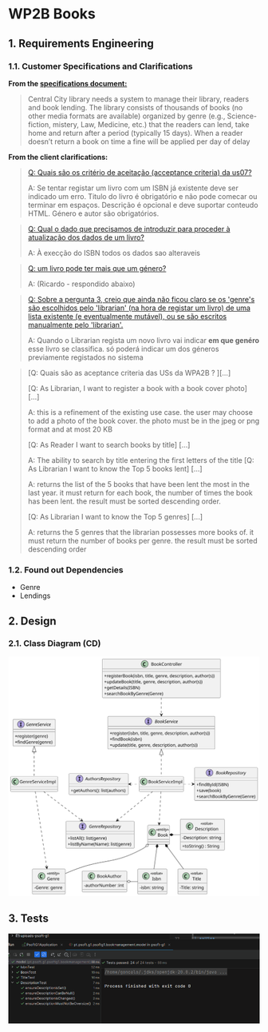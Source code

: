 # WP2B Books
## 1. Requirements Engineering

### 1.1. Customer Specifications and Clarifications

**From the [specifications document:](https://moodle.isep.ipp.pt/pluginfile.php/372607/mod_resource/content/0/PSOFT_LETI_assignment_2023-2024.pdf)**
>Central City library needs a system to manage their library, readers and book lending. The library consists
of thousands of books (no other media formats are available) organized by genre (e.g., Science-fiction,
mistery, Law, Medicine, etc.) that the readers can lend, take home and return after a period (typically 15
days). When a reader doesn’t return a book on time a fine will be applied per day of delay

**From the client clarifications:**

>[Q: Quais são os critério de aceitação (acceptance criteria) da us07?](https://moodle.isep.ipp.pt/mod/forum/discuss.php?d=28891#p36487)
>
>A: Se tentar registar um livro com um ISBN já existente deve ser indicado um erro.
> Titulo do livro é obrigatório e não pode comecar ou terminar em espaços.
> Descrição é opcional e deve suportar conteudo HTML.
> Género e autor são obrigatórios.

>[Q: Qual o dado que precisamos de introduzir para proceder à atualização dos dados de um livro?](https://moodle.isep.ipp.pt/mod/forum/discuss.php?d=28929#p36537)
>
>A: À execção do ISBN todos os dados sao alteraveis

>[Q: um livro pode ter mais que um género?](https://moodle.isep.ipp.pt/mod/forum/discuss.php?d=29071#p36760)
>
>A: (Ricardo - respondido abaixo)

>[Q: Sobre a pergunta 3, creio que ainda não ficou claro se os 'genre's são escolhidos pelo 'librarian' (na hora de registar um livro) de uma lista existente (e eventualmente mutável), ou se são escritos manualmente pelo 'librarian'.](https://moodle.isep.ipp.pt/mod/forum/discuss.php?d=28911#p36699)
>
>A: Quando o Librarian regista um novo livro vai indicar **em que genéro** esse livro se classifica. só poderá indicar um dos géneros previamente registados no sistema

>[Q: Quais são as aceptance criteria das USs da WPA2B ? ][...]
>
>[Q: As Librarian, I want to register a book with a book cover photo] [...]
>
>A: this is a refinement of the existing use case. the user may choose to add a photo of the book cover. the photo must be in the jpeg or png format and at most 20 KB
>
> [Q: As Reader I want to search books by title] [...]
>
>A: The ability to search by title entering the first letters of the title
> [Q: As Librarian I want to know the Top 5 books lent] [...]
>
>A: returns the list of the 5 books that have been lent the most in the last year. it must return for each book, the number of times the book has been lent. the result must be sorted descending order.
>
> [Q: As Librarian I want to know the Top 5 genres] [...]
>
>A: returns the 5 genres that the librarian possesses more books of. it must return the number of books per genre. the result must be sorted descending order

### 1.2. Found out Dependencies

- Genre
- Lendings 

## 2. Design
### 2.1. Class Diagram (CD)

![CD](WP2B-Books-CD.svg)

## 3. Tests 
![Tests](tests.png)
